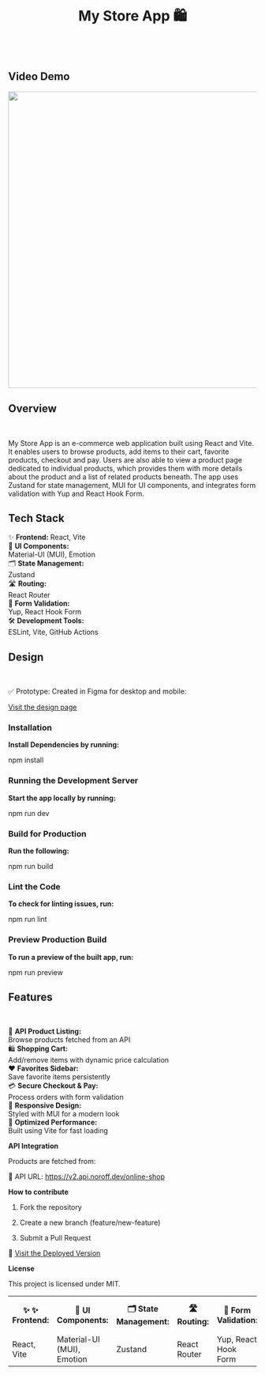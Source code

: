 <div align="center"> <h1> <strong> My Store App 🛍️ </h1> </strong> <br> <br>

</div>

<h2> <strong>Video Demo </strong></h2>

<img src="./src/Videos/ScreenRecording2025-05-29at11.12.09-ezgif.com-video-to-gif-converter.gif" width="600">

<h2> <strong> Overview </strong> </h2> <br>

My Store App is an e-commerce web application built using React and Vite. It enables users to browse products, add items to their cart, favorite products, checkout and pay. Users are also able to view a product page dedicated to individual products, which provides them with more details about the product and a list of related products beneath. The app uses Zustand for state management, MUI for UI components, and integrates form validation with Yup and React Hook Form.

<h2> <strong> Tech Stack </strong> </h2>

<table>
<tr>
<th> ✨ <strong> ✨ Frontend: </strong> </th>
<th> <strong> 🎨 UI Components: </strong> </th>
<th> <strong> 🗂️ State Management: </strong> </th>
<th> <strong> 🛣️ Routing: </strong> </th>
<th> <strong>  📝 Form Validation: </strong> </th>
<th> <strong>🛠️ **Development Tools:</strong></th>
</tr>
<tr>
    <td>React, Vite</td>
    <td>Material-UI (MUI), Emotion</td>
    <td>Zustand</td>
    <td>React Router</td>
    <td>Yup, React Hook Form</td>
    <td>ESLint, Vite, GitHub Actions</td>
  </tr>

✨ **Frontend:**
React, Vite <br>
🎨 **UI Components:** <br>
Material-UI (MUI), Emotion <br>
🗂️ **State Management:** <br>
Zustand <br>
🛣️ **Routing:** <br>
React Router <br>
📝 **Form Validation:** <br>
Yup, React Hook Form <br>
🛠️ **Development Tools:** <br>
ESLint, Vite, GitHub Actions <br>

<h2> <strong> Design </strong> </h2> <br>

✅ Prototype: Created in Figma for desktop and mobile:

[Visit the design page](https://www.figma.com/design/DUTVlbY10PKQkLFLsX4amx/E-commerce-store?node-id=0-1&t=bME8PMQSrX5I6Qgb-1)

<h3> <strong> Installation </strong> </h3>

**Install Dependencies by running:**

npm install

<h3> <strong> Running the Development Server </strong> </h3>

**Start the app locally by running:**

npm run dev

<h3> <strong> Build for Production </strong> </h3>

**Run the following:**

npm run build

<h3> <strong> Lint the Code </strong> </h3>

**To check for linting issues, run:**

npm run lint

<h3> <strong> Preview Production Build</strong> </h3>

**To run a preview of the built app, run:**

npm run preview

<h2> <strong>Features </strong> </h2> <br>

🛒 **API Product Listing:** <br>
Browse products fetched from an API <br>
🛍️ **Shopping Cart:** <br>
Add/remove items with dynamic price calculation <br>
❤️ **Favorites Sidebar:** <br>
Save favorite items persistently <br>
💳 **Secure Checkout & Pay:** <br>
Process orders with form validation <br>
🎨 **Responsive Design:** <br>
Styled with MUI for a modern look <br>
🚀 **Optimized Performance:** <br>
Built using Vite for fast loading

**API Integration**

Products are fetched from:

🔗 API URL: https://v2.api.noroff.dev/online-shop

**How to contribute**

1. Fork the repository

2. Create a new branch (feature/new-feature)

3. Submit a Pull Request

🚀 [Visit the Deployed Version](https://easybuyonline.netlify.app/)

**License**

This project is licensed under MIT.
